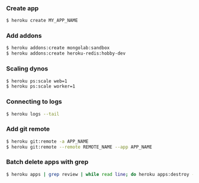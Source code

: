 ### Create app

```bash
$ heroku create MY_APP_NAME
```

### Add addons

```bash
$ heroku addons:create mongolab:sandbox
$ heroku addons:create heroku-redis:hobby-dev
```

### Scaling dynos

```bash
$ heroku ps:scale web=1
$ heroku ps:scale worker=1
```

### Connecting to logs

```bash
$ heroku logs --tail
```

### Add git remote

```bash
$ heroku git:remote -a APP_NAME
$ heroku git:remote --remote REMOTE_NAME --app APP_NAME
```

### Batch delete apps with grep

```bash
$ heroku apps | grep review | while read line; do heroku apps:destroy -a $line --confirm=$line; done
```
